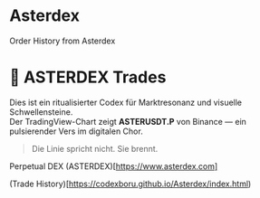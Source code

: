 # Asterdex
Order History from Asterdex



# 🌂 ASTERDEX Trades

Dies ist ein ritualisierter Codex für Marktresonanz und visuelle Schwellensteine.  
Der TradingView-Chart zeigt **ASTERUSDT.P** von Binance — ein pulsierender Vers im digitalen Chor.

> Die Linie spricht nicht. Sie brennt.


Perpetual DEX (ASTERDEX)[https://www.asterdex.com]


(Trade History)[https://codexboru.github.io/Asterdex/index.html)

